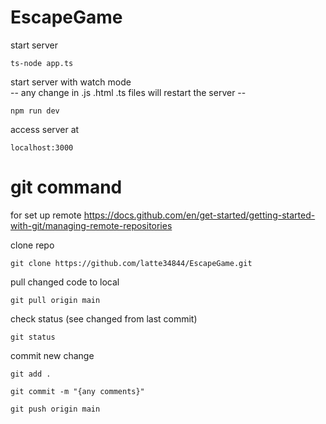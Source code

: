 # EscapeGame
start server
``` 
ts-node app.ts 
```
start server with watch mode <br />
-- any change in .js .html .ts files will restart the server --

``` 
npm run dev 
```
access server at 
```
localhost:3000
```

# git command
for set up remote 
https://docs.github.com/en/get-started/getting-started-with-git/managing-remote-repositories

clone repo
```
git clone https://github.com/latte34844/EscapeGame.git
```

pull changed code to local
```
git pull origin main
```

check  status (see changed from last commit)
```
git status
```

commit new change
```
git add .

git commit -m "{any comments}"

git push origin main
```
